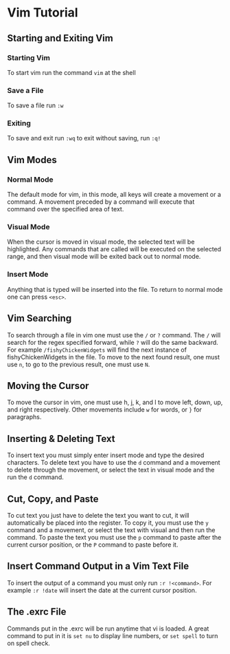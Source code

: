 # Vim Tutorial

## Starting and Exiting Vim

### Starting Vim

To start vim run the command `vim` at the shell

### Save a File

To save a file run `:w`

### Exiting

To save and exit run `:wq` to exit without saving, run `:q!`

## Vim Modes

### Normal Mode

The default mode for vim, in this mode, all keys will create a movement or a command. A
movement preceded by a command will execute that command over the specified area of text.

### Visual Mode

When the cursor is moved in visual mode, the selected text will be highlighted. Any
commands that are called will be executed on the selected range, and then visual mode
will be exited back out to normal mode.

### Insert Mode

Anything that is typed will be inserted into the file. To return to normal mode one can
press `<esc>`.

## Vim Searching

To search through a file in vim one must use the `/` or `?` command. The `/` will search
for the regex specified forward, while `?` will do the same backward. For example
`/fishyChickenWidgets` will find the next instance of fishyChickenWidgets in the file. To
move to the next found result, one must use `n`, to go to the previous result, one must
use `N`.

## Moving the Cursor

To move the cursor in vim, one must use h, j, k, and l to move left, down, up, and right
respectively. Other movements include `w` for words, or `}` for paragraphs.

## Inserting & Deleting Text

To insert text you must simply enter insert mode and type the desired characters. To
delete text you have to use the `d` command and a movement to delete through the movement,
or select the text in visual mode and the run the `d` command.

## Cut, Copy, and Paste

To cut text you just have to delete the text you want to cut, it will automatically be
placed into the register. To copy it, you must use the `y` command and a movement, or
select the text with visual and then run the command. To paste the text you must use the
`p` command to paste after the current cursor position, or the `P` command to paste before
it.

## Insert Command Output in a Vim Text File

To insert the output of a command you must only run `:r !<command>`. For example `:r
!date` will insert the date at the current cursor position.

## The .exrc File

Commands put in the .exrc will be run anytime that vi is loaded. A great command to put
in it is `set nu` to display line numbers, or `set spell` to turn on spell check.
